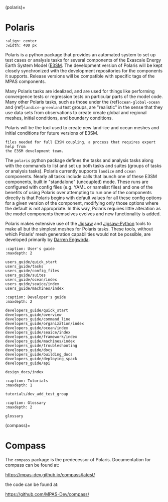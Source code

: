 (polaris)=
# Polaris
```{image} _static/polaris_logo_large.png
:align: center
:width: 400 px
```

Polaris is a python package that provides an automated system to set up test
cases or analysis tasks for several components of the Exascale Energy Earth
System  Model ([E3SM](https://e3sm.org/).  The development version
of Polaris will be kept closely synchronized with the development repositories
for the components it supports. Release versions will be compatible with
specific tags of the MPAS components.

Many Polaris tasks are idealized, and are used for things like
performing convergence tests or regression tests on particular parts of the
model code.  Many other Polaris tasks, such as those under the
{ref}`ocean-global-ocean` and {ref}`landice-greenland` test
groups, are "realistic" in the sense that they use data sets from observations
to create  create global and regional meshes,  initial conditions, and boundary
conditions.

Polaris will be the tool used to create new land-ice and ocean meshes and
initial conditions for future versions of E3SM.

```{note} Polaris does *not* provide the tools for creating many of the
files needed for full E3SM coupling, a process that requires expert help from
the E3SM development team.
```

The ``polaris`` python package defines the tasks and analysis tasks along
with the commands  to list and set up both tasks and suites (groups
of tasks or analysis tasks).  Polaris currently supports ``landice``
and ``ocean`` components.  Nearly all tasks include calls that launch one
of these E3SM components, built in "standalone" (uncoupled) mode.  These runs
are configured with config files (e.g. YAML or namelist files) and one of the
benefits of using Polaris over attempting to run one of the components directly
is that Polaris begins with default values for all these config options
for a given version of the component, modifying only those options where the
default is not  appropriate. In this way, Polaris requires little alteration
as the model components themselves evolves and new functionality is added.

Polaris makes extensive use of the
[Jigsaw](https://github.com/dengwirda/jigsaw) and
[Jigsaw-Python](https://github.com/dengwirda/jigsaw-python) tools to make all
but the simplest meshes for Polaris tasks.  These tools, without which Polaris'
 mesh generation capabilities would not be possible, are developed primarily by
[Darren Engwirda](https://dengwirda.github.io/).


```{toctree}
:caption: User's guide
:maxdepth: 2

users_guide/quick_start
users_guide/tasks
users_guide/config_files
users_guide/suites
users_guide/ocean/index
users_guide/seaice/index
users_guide/machines/index
```

```{toctree}
:caption: Developer's guide
:maxdepth: 2

developers_guide/quick_start
developers_guide/overview
developers_guide/command_line
developers_guide/organization/index
developers_guide/ocean/index
developers_guide/seaice/index
developers_guide/framework/index
developers_guide/machines/index
developers_guide/troubleshooting
developers_guide/docs
developers_guide/building_docs
developers_guide/deploying_spack
developers_guide/api

design_docs/index
```

```{toctree}
:caption: Tutorials
:maxdepth: 1

tutorials/dev_add_test_group
```

```{toctree}
:caption: Glossary
:maxdepth: 2

glossary
```

(compass)=
# Compass

The ``compass`` package is the predecessor of Polaris. Documentation for
compass can be found at:

<https://mpas-dev.github.io/compass/latest/>

the code can be found at:

<https://github.com/MPAS-Dev/compass/>
